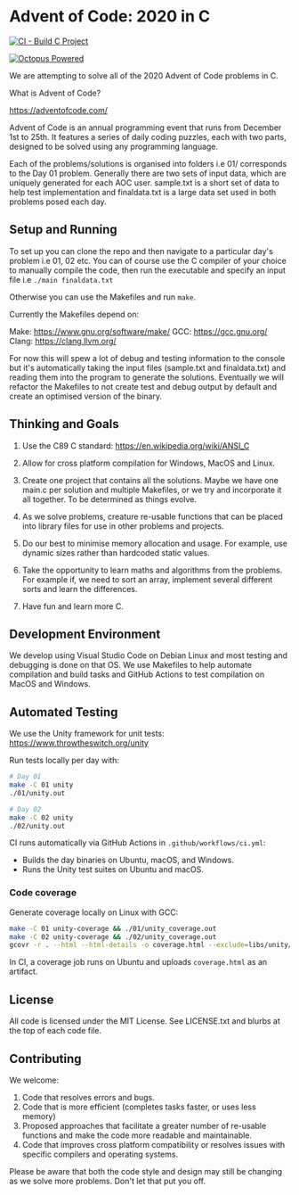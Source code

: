 # Advent of Code: 2020 in C

[![CI - Build C Project](https://github.com/octopusnz/aoc-2020/actions/workflows/ci.yml/badge.svg)](https://github.com/octopusnz/aoc-2020/actions/workflows/ci.yml)

[![Octopus Powered](https://img.shields.io/badge/powered%20by-octopusnz%20🦑-blue)](https://github.com/octopusnz)

We are attempting to solve all of the 2020 Advent of Code problems in C.

What is Advent of Code?

<https://adventofcode.com/>

Advent of Code is an annual programming event that runs from December 1st to 25th. It features a series of daily coding puzzles, each with two parts, designed to be solved using any programming language.

Each of the problems/solutions is organised into folders i.e 01/ corresponds to the Day 01 problem. Generally there are two sets of input data, which are uniquely generated for each AOC user. sample.txt is a short set of data to help test implementation and finaldata.txt is a large data set used in both problems posed each day.

## Setup and Running

To set up you can clone the repo and then navigate to a particular day's problem
i.e 01, 02 etc. You can of course use the C compiler of your choice to manually compile the code, then run the executable and specify an input file i.e
`./main finaldata.txt`

Otherwise you can use the Makefiles and run `make`.

Currently the Makefiles depend on:

Make:   <https://www.gnu.org/software/make/>
GCC:    <https://gcc.gnu.org/>
Clang:  <https://clang.llvm.org/>

For now this will spew a lot of debug and testing information to the console but it's automatically taking the input files (sample.txt and finaldata.txt) and reading them into the program to generate the solutions. Eventually we will refactor the Makefiles to not create test and debug output by default and create an optimised version of the binary.

## Thinking and Goals

1. Use the C89 C standard: <https://en.wikipedia.org/wiki/ANSI_C>

2. Allow for cross platform compilation for Windows, MacOS and Linux.

3. Create one project that contains all the solutions. Maybe we have one main.c per solution and multiple Makefiles, or we try and incorporate it all together. To be determined as things evolve.

4. As we solve problems, creature re-usable functions that can be placed into     library files for use in other problems and projects.

5. Do our best to minimise memory allocation and usage. For example, use dynamic sizes rather than hardcoded static values.

6. Take the opportunity to learn maths and algorithms from the problems. For example if, we need to sort an array, implement several different sorts and learn the differences.

7. Have fun and learn more C.

## Development Environment

We develop using Visual Studio Code on Debian Linux and most testing and debugging is done on that OS. We use Makefiles to help automate compilation and build tasks and GitHub Actions to test compilation on MacOS and Windows.

## Automated Testing

We use the Unity framework for unit tests: <https://www.throwtheswitch.org/unity>

Run tests locally per day with:

```bash
# Day 01
make -C 01 unity
./01/unity.out

# Day 02
make -C 02 unity
./02/unity.out
```

CI runs automatically via GitHub Actions in `.github/workflows/ci.yml`:

- Builds the day binaries on Ubuntu, macOS, and Windows.
- Runs the Unity test suites on Ubuntu and macOS.

### Code coverage

Generate coverage locally on Linux with GCC:

```bash
make -C 01 unity-coverage && ./01/unity_coverage.out
make -C 02 unity-coverage && ./02/unity_coverage.out
gcovr -r . --html --html-details -o coverage.html --exclude=libs/unity/.*
```

In CI, a coverage job runs on Ubuntu and uploads `coverage.html` as an artifact.

## License

All code is licensed under the MIT License. See LICENSE.txt and blurbs at the top of each code file.

## Contributing

We welcome:

1. Code that resolves errors and bugs.
2. Code that is more efficient (completes tasks faster, or uses less memory)
3. Proposed approaches that facilitate a greater number of re-usable functions and make the code more readable and maintainable.
4. Code that improves cross platform compatibility or resolves issues with specific compilers and operating systems.

Please be aware that both the code style and design may still be changing as we solve more problems. Don't let that put you off.
